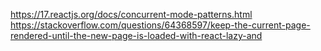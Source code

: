 https://17.reactjs.org/docs/concurrent-mode-patterns.html
https://stackoverflow.com/questions/64368597/keep-the-current-page-rendered-until-the-new-page-is-loaded-with-react-lazy-and
